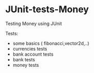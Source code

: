 # JUnit-tests-Money
Testing Money using JUnit

Tests:
- some basics ( fibonacci,vector2d,..)
- currencies tests
- bank account tests
- bank tests
- money tests


